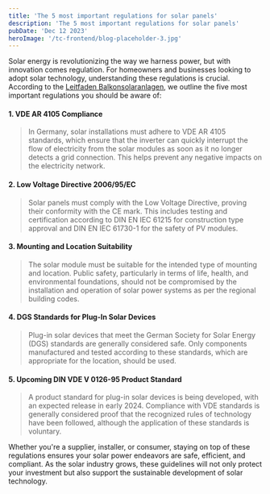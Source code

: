 ```yaml
---
title: 'The 5 most important regulations for solar panels'
description: 'The 5 most important regulations for solar panels'
pubDate: 'Dec 12 2023'
heroImage: '/tc-frontend/blog-placeholder-3.jpg'
---
```



Solar energy is revolutionizing the way we harness power, but with innovation comes regulation. For homeowners and businesses looking to adopt solar technology, understanding these regulations is crucial. According to the [Leitfaden Balkonsolaranlagen](https://klimaschutz-im-bundestag.de/wp-content/uploads/2023/03/Leitfaden_Steckersolaranlagen.pdf), we outline the five most important regulations you should be aware of:<br>

#### 1. VDE AR 4105 Compliance<br> 
> In Germany, solar installations must adhere to VDE AR 4105 standards, which ensure that the inverter can quickly interrupt the flow of electricity from the solar modules as soon as it no longer detects a grid connection. This helps prevent any negative impacts on the electricity network​​.

#### 2. Low Voltage Directive 2006/95/EC <br>
> Solar panels must comply with the Low Voltage Directive, proving their conformity with the CE mark. This includes testing and certification according to DIN EN IEC 61215 for construction type approval and DIN EN IEC 61730-1 for the safety of PV modules​​.

#### 3. Mounting and Location Suitability <br>
> The solar module must be suitable for the intended type of mounting and location. Public safety, particularly in terms of life, health, and environmental foundations, should not be compromised by the installation and operation of solar power systems as per the regional building codes​​.

#### 4. DGS Standards for Plug-In Solar Devices <br>
> Plug-in solar devices that meet the German Society for Solar Energy (DGS) standards are generally considered safe. Only components manufactured and tested according to these standards, which are appropriate for the location, should be used​​.

#### 5. Upcoming DIN VDE V 0126-95 Product Standard <br>
> A product standard for plug-in solar devices is being developed, with an expected release in early 2024. Compliance with VDE standards is generally considered proof that the recognized rules of technology have been followed, although the application of these standards is voluntary​​.

Whether you're a supplier, installer, or consumer, staying on top of these regulations ensures your solar power endeavors are safe, efficient, and compliant. As the solar industry grows, these guidelines will not only protect your investment but also support the sustainable development of solar technology.



